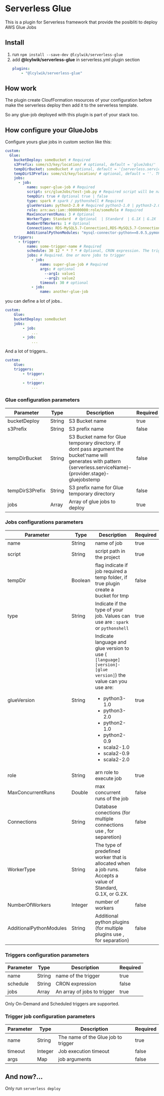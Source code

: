 # Serverless Glue

This is a plugin for Serverless framework that provide the posibliti to deploy AWS Glue Jobs

## Install 

1. run `npm install --save-dev @lcylwik/serverless-glue`
2. add **@lcylwik/serverless-glue** in serverless.yml plugin section
    ```yml
    plugins:
        - "@lcylwik/serverless-glue"
    ```
## How work

The plugin create CloufFormation resources of your configuration before make the serverless deploy then add it to the serverless template.

So any glue-job deployed with this plugin is part of your stack too.

## How configure your GlueJobs

Configure yours glue jobs in custom section like this:

```yml
custom:
  Glue:
    bucketDeploy: someBucket # Required
    s3Prefix: some/s3/key/location/ # optional, default = 'glueJobs/'
    tempDirBucket: someBucket # optional, default = '{serverless.serviceName}-{provider.stage}-gluejobstemp' 
    tempDirS3Prefix: some/s3/key/location/ # optional, default = ''. The job name will be appended to the prefix name
    jobs:
      - job:
          name: super-glue-job # Required
          script: src/glueJobs/test-job.py # Required script will be named with the name after '/' and uploaded to s3Prefix location
          tempDir: true # Optional true | false
          type: spark # spark / pythonshell # Required
          glueVersion: python3-2.0 # Required python3-1.0 | python3-2.0 | python2-1.0 | python2-0.9 | scala2-1.0 | scala2-0.9 | scala2-2.0 
          role: arn:aws:iam::000000000:role/someRole # Required
          MaxConcurrentRuns: 3 # Optional
          WorkerType: Standard  # Optional  | Standard  | G.1X | G.2X
          NumberOfWorkers: 1 # Optional
          Connections: RDS-MySQL5.7-Connection1,RDS-MySQL5.7-Connection2 # Optional
          AdditionalPythonModules: "mysql-connector-python==8.0.5,pymongo==3.11.4" 
    triggers:
      - trigger:
          name: some-trigger-name # Required
          schedule: 30 12 * * ? * # Optional, CRON expression. The trigger will be created with On-Demand type if the schedule is not provided.
          jobs: # Required. One or more jobs to trigger
            - job:
                name: super-glue-job # Required
                args: # optional
                  --arg1: value1
                  --arg2: value2
                timeout: 30 # optional
            - job:
                name: another-glue-job

```

you can define a lot of jobs..

```yml
custom:
    Glue:
    bucketDeploy: someBucket
    jobs:
        - job:
            ...
        - job:
            ...

```

And a lot of triggers..

```yml
custom:
    Glue:
    triggers:
        - trigger:
            ...
        - trigger:
            ...

```

### Glue configuration parameters

|Parameter|Type|Description|Required|
|-|-|-|-|
|bucketDeploy|String|S3 Bucket name|true|
|s3Prefix|String|S3 prefix name|false|
|tempDirBucket|String|S3 Bucket name for Glue temporary directory. If dont pass argument the bucket'name will generates with pattern {serverless.serviceName}-{provider.stage}-gluejobstemp|false|
|tempDirS3Prefix|String|S3 prefix name for Glue temporary directory|false|
|jobs|Array|Array of glue jobs to deploy|true|

### Jobs configurations parameters

|Parameter|Type|Description|Required|
|-|-|-|-|
|name|String|name of job|true|
|script|String|script path in the project|true|
|tempDir|Boolean|flag indicate if job required a temp folder, if true plugin create a bucket for tmp|false|
|type|String|Indicate if the type of your job. Values can use are : `spark` or  `pythonshell`|true|
|glueVersion|String|Indicate language and glue version to use ( `[language][version]-[glue version]`) the value can you use are: <ul><li>python3-1.0</li><li>python3-2.0</li><li>python2-1.0</li><li>python2-0.9</li><li>scala2-1.0</li><li>scala2-0.9</li><li>scala2-2.0</li></ul>|true|
|role|String| arn role to execute job|true|
|MaxConcurrentRuns|Double|max concurrent runs of the job|false|
|Connections|String|Database conections (for multiple connections use , for separetion)|false|
|WorkerType|String|The type of predefined worker that is allocated when a job runs. Accepts a value of Standard, G.1X, or G.2X.|false|
|NumberOfWorkers|Integer|number of workers|false|
|AdditionalPythonModules|String|Additional python plugins (for multiple plugins use , for separation) |false|

### Triggers configuration parameters

|Parameter|Type|Description|Required|
|-|-|-|-|
|name|String|name of the trigger|true|
|schedule|String|CRON expression|false|
|jobs|Array|An array of jobs to trigger|true|

Only On-Demand and Scheduled triggers are supported.

### Trigger job configuration parameters

|Parameter|Type|Description|Required|
|-|-|-|-|
|name|String|The name of the Glue job to trigger|true|
|timeout|Integer|Job execution timeout|false|
|args|Map|job arguments|false|


## And now?...

Only run `serverless deploy`
